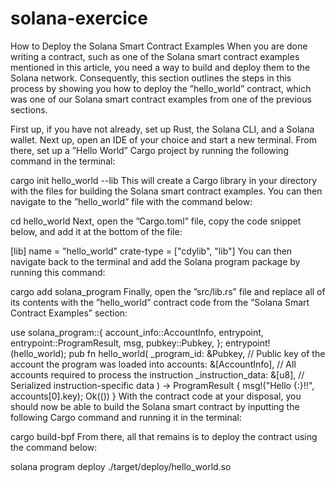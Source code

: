 # solana-exercice

How to Deploy the Solana Smart Contract Examples
When you are done writing a contract, such as one of the Solana smart contract examples mentioned in this article, you need a way to build and deploy them to the Solana network. Consequently, this section outlines the steps in this process by showing you how to deploy the ”hello_world” contract, which was one of our Solana smart contract examples from one of the previous sections.

First up, if you have not already, set up Rust, the Solana CLI, and a Solana wallet. Next up, open an IDE of your choice and start a new terminal. From there, set up a ”Hello World” Cargo project by running the following command in the terminal: 

cargo init hello_world --lib
This will create a Cargo library in your directory with the files for building the Solana smart contract examples. You can then navigate to the ”hello_world” file with the command below:

cd hello_world
Next, open the ”Cargo.toml” file, copy the code snippet below, and add it at the bottom of the file: 

[lib]
name = "hello_world"
crate-type = ["cdylib", "lib"]
You can then navigate back to the terminal and add the Solana program package by running this command: 

cargo add solana_program
Finally, open the ”src/lib.rs” file and replace all of its contents with the ”hello_world” contract code from the ”Solana Smart Contract Examples” section:

use solana_program::{
    account_info::AccountInfo, entrypoint, entrypoint::ProgramResult, msg, pubkey::Pubkey,
};
entrypoint!(hello_world);
pub fn hello_world(
    _program_id: &Pubkey, // Public key of the account the program was loaded into
    accounts: &[AccountInfo], // All accounts required to process the instruction
    _instruction_data: &[u8], // Serialized instruction-specific data
) -> ProgramResult {
    msg!("Hello {:}!!", accounts[0].key);
    Ok(())
}
With the contract code at your disposal, you should now be able to build the Solana smart contract by inputting the following Cargo command and running it in the terminal:

cargo build-bpf
From there, all that remains is to deploy the contract using the command below: 

solana program deploy ./target/deploy/hello_world.so
